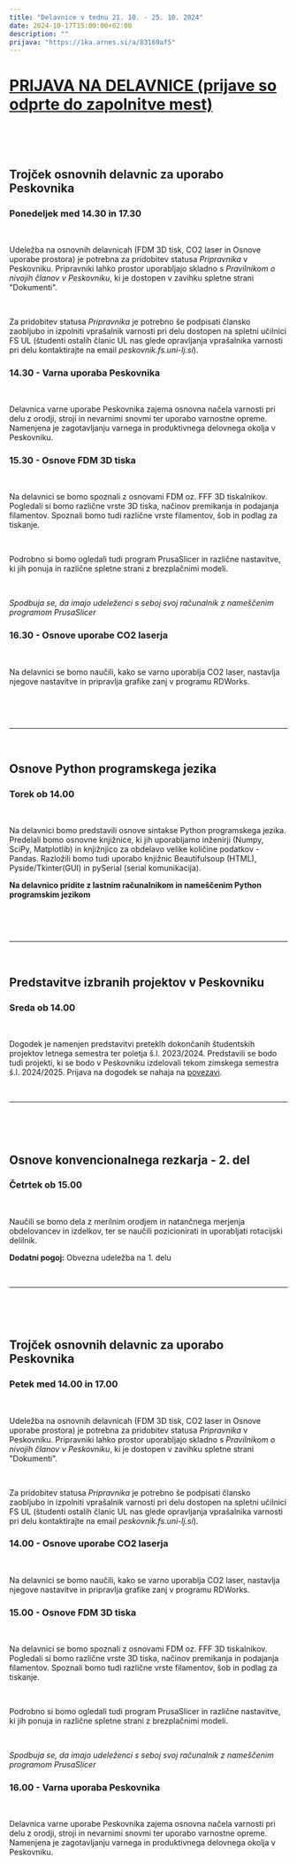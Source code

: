 ```yaml
---
title: "Delavnice v tednu 21. 10. - 25. 10. 2024"
date: 2024-10-17T15:00:00+02:00
description: ""
prijava: "https://1ka.arnes.si/a/83169af5"
---
```


# [PRIJAVA NA DELAVNICE (prijave so odprte do zapolnitve mest)](https://1ka.arnes.si/a/83169af5)

&nbsp;

&nbsp;

## Trojček osnovnih delavnic za uporabo Peskovnika
### Ponedeljek med 14.30 in 17.30

&nbsp;

Udeležba na osnovnih delavnicah (FDM 3D tisk, CO2 laser in Osnove uporabe prostora) je potrebna za pridobitev statusa _Pripravnika_ v Peskovniku. Pripravniki lahko prostor uporabljajo skladno s _Pravilnikom o nivojih članov v Peskovniku_, ki je dostopen v zavihku spletne strani "Dokumenti".  

&nbsp;

Za pridobitev statusa _Pripravnika_ je potrebno še podpisati člansko zaobljubo in izpolniti vprašalnik varnosti pri delu dostopen na spletni učilnici FS UL (študenti ostalih članic UL nas glede opravljanja vprašalnika varnosti pri delu kontaktirajte na email *peskovnik.fs.uni-lj.si*). 



### 14.30 - Varna uporaba Peskovnika

&nbsp;

Delavnica varne uporabe Peskovnika zajema osnovna načela varnosti pri delu z orodji, stroji in nevarnimi snovmi ter uporabo varnostne opreme. Namenjena je zagotavljanju varnega in produktivnega delovnega okolja v Peskovniku.


### 15.30 - Osnove FDM 3D tiska

&nbsp;

Na delavnici se bomo spoznali z osnovami FDM oz. FFF 3D tiskalnikov. Pogledali si bomo različne vrste 3D tiska, načinov premikanja in podajanja filamentov. Spoznali bomo tudi različne vrste filamentov, šob in podlag za tiskanje.

&nbsp;

Podrobno si bomo ogledali  tudi program PrusaSlicer in različne nastavitve, ki jih ponuja in različne spletne strani z brezplačnimi modeli. 

&nbsp;


*Spodbuja se, da imajo udeleženci s seboj svoj računalnik z nameščenim programom PrusaSlicer*


### 16.30 - Osnove uporabe CO2 laserja

&nbsp;

Na delavnici se bomo naučili, kako se varno uporablja CO2 laser, nastavlja njegove nastavitve in pripravlja grafike zanj v programu RDWorks. 

&nbsp;

&nbsp;

---

&nbsp;

## Osnove Python programskega jezika
### Torek ob 14.00

&nbsp;

Na delavnici bomo predstavili osnove sintakse Python programskega jezika. Predelali bomo osnovne knjižnice, ki jih uporabljamo inženirji (Numpy, SciPy, Matplotlib) in knjižnjico za obdelavo velike količine podatkov - Pandas.
Razložili bomo tudi uporabo knjižnic Beautifulsoup (HTML), Pyside/Tkinter(GUI) in  pySerial (serial komunikacija).

**Na delavnico pridite z lastnim računalnikom in nameščenim Python programskim jezikom**

&nbsp;

&nbsp;

---

&nbsp;

## Predstavitve izbranih projektov v Peskovniku
### Sreda ob 14.00

&nbsp;

Dogodek je namenjen predstavitvi preteklh dokončanih študentskih projektov letnega semestra ter poletja š.l. 2023/2024. Predstavili se bodo tudi projekti, ki se bodo v Peskovniku izdelovali tekom zimskega semestra š.l. 2024/2025. Prijava na dogodek se nahaja na [povezavi](https://1ka.arnes.si/a/4e9d8ebe). 

&nbsp;

---

&nbsp;

&nbsp;

## Osnove konvencionalnega rezkarja - 2. del

### Četrtek ob 15.00

&nbsp;

Naučili se bomo dela z merilnim orodjem in natančnega merjenja obdelovancev in izdelkov, ter se naučili pozicionirati in uporabljati rotacijski delilnik.


**Dodatni pogoj:** Obvezna udeležba na 1. delu

&nbsp;

---

&nbsp;

&nbsp;

## Trojček osnovnih delavnic za uporabo Peskovnika
### Petek med 14.00 in 17.00

&nbsp;

Udeležba na osnovnih delavnicah (FDM 3D tisk, CO2 laser in Osnove uporabe prostora) je potrebna za pridobitev statusa _Pripravnika_ v Peskovniku. Pripravniki lahko prostor uporabljajo skladno s _Pravilnikom o nivojih članov v Peskovniku_, ki je dostopen v zavihku spletne strani "Dokumenti".  

&nbsp;

Za pridobitev statusa _Pripravnika_ je potrebno še podpisati člansko zaobljubo in izpolniti vprašalnik varnosti pri delu dostopen na spletni učilnici FS UL (študenti ostalih članic UL nas glede opravljanja vprašalnika varnosti pri delu kontaktirajte na email *peskovnik.fs.uni-lj.si*). 

### 14.00 - Osnove uporabe CO2 laserja

&nbsp;

Na delavnici se bomo naučili, kako se varno uporablja CO2 laser, nastavlja njegove nastavitve in pripravlja grafike zanj v programu RDWorks. 

### 15.00 - Osnove FDM 3D tiska

&nbsp;

Na delavnici se bomo spoznali z osnovami FDM oz. FFF 3D tiskalnikov. Pogledali si bomo različne vrste 3D tiska, načinov premikanja in podajanja filamentov. Spoznali bomo tudi različne vrste filamentov, šob in podlag za tiskanje.

&nbsp;

Podrobno si bomo ogledali  tudi program PrusaSlicer in različne nastavitve, ki jih ponuja in različne spletne strani z brezplačnimi modeli. 

&nbsp;


*Spodbuja se, da imajo udeleženci s seboj svoj računalnik z nameščenim programom PrusaSlicer*

### 16.00 - Varna uporaba Peskovnika

&nbsp;

Delavnica varne uporabe Peskovnika zajema osnovna načela varnosti pri delu z orodji, stroji in nevarnimi snovmi ter uporabo varnostne opreme. Namenjena je zagotavljanju varnega in produktivnega delovnega okolja v Peskovniku.

&nbsp;

&nbsp;

&nbsp;

